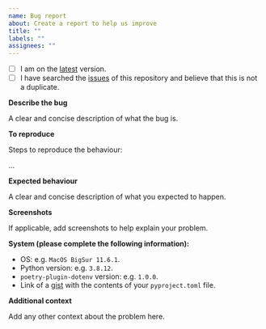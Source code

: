 ```yaml
---
name: Bug report
about: Create a report to help us improve
title: ""
labels: ""
assignees: ""
---
```


- [ ] I am on the [latest] version.
- [ ] I have searched the [issues] of this repository and believe that this is not a duplicate.

**Describe the bug**

A clear and concise description of what the bug is.

**To reproduce**

Steps to reproduce the behaviour:

...

**Expected behaviour**

A clear and concise description of what you expected to happen.

**Screenshots**

If applicable, add screenshots to help explain your problem.

**System (please complete the following information):**

- OS: e.g. `MacOS BigSur 11.6.1`.
- Python version: e.g. `3.8.12`.
- `poetry-plugin-dotenv` version: e.g. `1.0.0`.
- Link of a [gist] with the contents of your `pyproject.toml` file.

**Additional context**

Add any other context about the problem here.

[gist]: https://gist.github.com

[issues]: https://github.com/volopivoshenko/poetry-plugin-dotenv/issues

[latest]: https://github.com/volopivoshenko/poetry-plugin-dotenv/releases/latest
